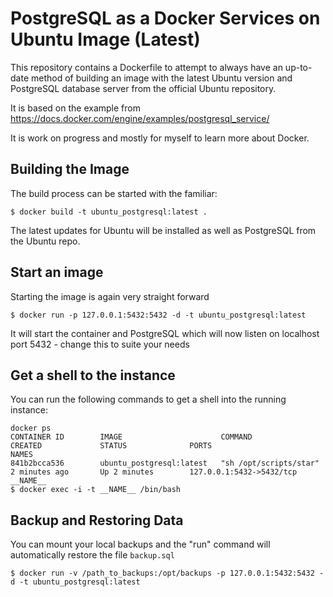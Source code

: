 # PostgreSQL as a Docker Services on Ubuntu Image (Latest)

This repository contains a Dockerfile to attempt to always have an up-to-date method of building an image with the latest Ubuntu version and PostgreSQL database server from the official Ubuntu repository.

It is based on the example from https://docs.docker.com/engine/examples/postgresql_service/

It is work on progress and mostly for myself to learn more about Docker.

## Building the Image

The build process can be started with the familiar:

    $ docker build -t ubuntu_postgresql:latest .

The latest updates for Ubuntu will be installed as well as PostgreSQL from the Ubuntu repo.

## Start an image

Starting the image is again very straight forward

    $ docker run -p 127.0.0.1:5432:5432 -d -t ubuntu_postgresql:latest

It will start the container and PostgreSQL which will now listen on localhost port 5432 - change this to suite your needs

## Get a shell to the instance

You can run the following commands to get a shell into the running instance:

    docker ps
    CONTAINER ID        IMAGE                      COMMAND                  CREATED             STATUS              PORTS                      NAMES
    841b2bcca536        ubuntu_postgresql:latest   "sh /opt/scripts/star"   2 minutes ago       Up 2 minutes        127.0.0.1:5432->5432/tcp   __NAME__
    $ docker exec -i -t __NAME__ /bin/bash

## Backup and Restoring Data

You can mount your local backups and the "run" command will automatically restore the file `backup.sql`

    $ docker run -v /path_to_backups:/opt/backups -p 127.0.0.1:5432:5432 -d -t ubuntu_postgresql:latest

